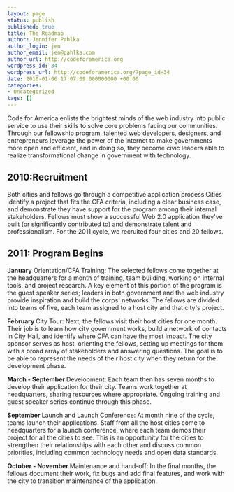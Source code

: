 ```yaml
---
layout: page
status: publish
published: true
title: The Roadmap
author: Jennifer Pahlka
author_login: jen
author_email: jen@pahlka.com
author_url: http://codeforamerica.org
wordpress_id: 34
wordpress_url: http://codeforamerica.org/?page_id=34
date: 2010-01-06 17:07:09.000000000 +00:00
categories:
- Uncategorized
tags: []
---
```

Code for America enlists the brightest minds of the web industry into public service to use their skills to solve core problems facing our communities. Through our fellowship program, talented web developers, designers, and entrepreneurs leverage the power of the internet to make governments more open and efficient, and in doing so, they become civic leaders able to realize transformational change in government with technology.
<h2>2010:Recruitment</h2>
Both cities and fellows go through a competitive application process.Cities identify a project that fits the CFA criteria, including a clear business case, and demonstrate they have support for the program among their internal stakeholders. Fellows must show a successful Web 2.0 application they've built (or significantly contributed to) and demonstrate talent and professionalism. For the 2011 cycle, we recruited four cities and 20 fellows.
<h2>2011: Program Begins</h2>
<strong>January</strong>
Orientation/CFA Training: The selected fellows come together at the headquarters for a month of training, team building, working on internal tools, and project research. A key element of this portion of the program is the guest speaker series; leaders in both government and the web industry provide inspiration and build the corps' networks. The fellows are divided into teams of five, each team assigned to a host city and that city's project.

<strong>February
</strong>City Tour: Next, the fellows visit their host cities for one month. Their job is to learn how city government works, build a network of contacts in City Hall, and identify where CFA can have the most impact. The city sponsor serves as host, orienting the fellows, setting up meetings for them with a broad array of stakeholders and answering questions. The goal is to be able to represent the needs of their host city when they return for the development phase.

<strong>March - September
</strong>Development: Each team then has seven months to develop their application for their city. Teams work together at headquarters, sharing resources where appropriate. Ongoing training and guest speaker series continue through this phase.

<strong>September
</strong>Launch and Launch Conference: At month nine of the cycle, teams launch their applications. Staff from all the host cities come to headquarters for a launch conference, where each team demos their project for all the cities to see. This is an opportunity for the cities to strengthen their relationships with each other and discuss common priorities, including common technology needs and open data standards.

<strong>October - November
</strong>Maintenance and hand-off: In the final months, the fellows document their work, fix bugs and add final features, and work with the city to transition maintenance of the application.
